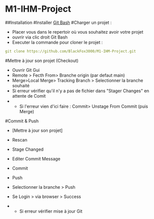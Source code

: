 # M1-IHM-Project

##Installation
#Installer [Git Bash](https://git-scm.com/downloads)
#Charger un projet :
- Placer vous dans le repertoir où vous souhaitez avoir votre projet
- ouvrir via clic droit Git Bash
- Executer la commande pour cloner le projet : 
```yml
git clone https://github.com/BlackFox3000/M1-IHM-Project.git
```
#Mettre à jour son projet (Checkout)
- Ouvrir Git Gui
- Remote > Fecth From> Branche origin (par defaut main)
- Merge>Local Merge> Tracking Branch > Selectionner la branche souhaité
- Si erreur vérifier qu'il n'y a pas de fichier dans "Stager Changes" en attente de Comit
- - Si l'erreur vien d'ici faire : Commit> Unstage From Commit (puis Merge)

#Commit & Push
- [Mettre à jour son projet]
- Rescan
- Stage Changed
- Editer Commit Message
- Commit

- Push 
- Selectionner la branche > Push
- Se Login > via browser > Success
- - Si erreur vérifier mise à jour Git

